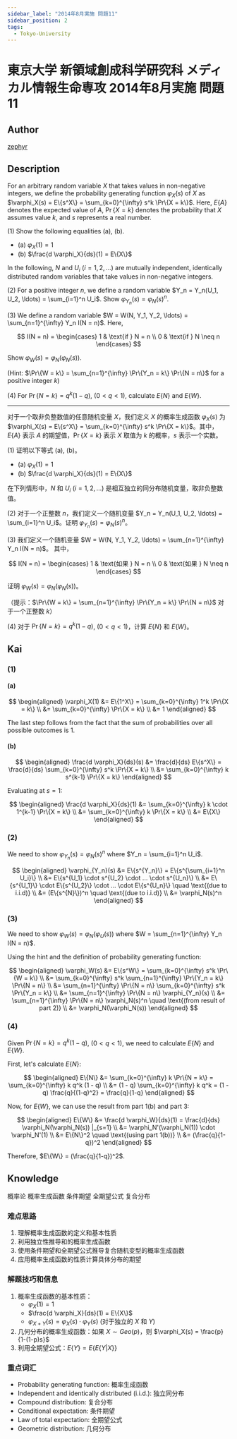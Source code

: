 ```yaml
---
sidebar_label: "2014年8月実施 問題11"
sidebar_position: 2
tags:
  - Tokyo-University
---
```


# 東京大学 新領域創成科学研究科 メディカル情報生命専攻 2014年8月実施 問題11

## **Author**
[zephyr](https://inshi-notes.zephyr-zdz.space/)

## **Description**
For an arbitrary random variable $X$ that takes values in non-negative integers, we define the probability generating function $\varphi_X(s)$ of $X$ as $\varphi_X(s) = E\{s^X\} = \sum_{k=0}^{\infty} s^k \Pr\{X = k\}$. Here, $E\{A\}$ denotes the expected value of $A$, $\Pr\{X = k\}$ denotes the probability that $X$ assumes value $k$, and $s$ represents a real number.

(1) Show the following equalities (a), (b).

- (a) $\varphi_X(1) = 1$
- (b) $\frac{d \varphi_X}{ds}(1) = E\{X\}$

In the following, $N$ and $U_i$ $(i = 1, 2, \ldots)$ are mutually independent, identically distributed random variables that take values in non-negative integers.

(2) For a positive integer $n$, we define a random variable $Y_n = Y_n(U_1, U_2, \ldots) = \sum_{i=1}^n U_i$. Show $\varphi_{Y_n}(s) = \varphi_N(s)^n$.

(3) We define a random variable $W = W(N, Y_1, Y_2, \ldots) = \sum_{n=1}^{\infty} Y_n I(N = n)$.
   Here,

$$
I(N = n) = 
   \begin{cases} 
   1 & \text{if } N = n \\
   0 & \text{if } N \neq n 
   \end{cases}
$$

Show $\varphi_W(s) = \varphi_N(\varphi_N(s))$.

(Hint: $\Pr\{W = k\} = \sum_{n=1}^{\infty} \Pr\{Y_n = k\} \Pr\{N = n\}$ for a positive integer $k$)

(4) For $\Pr\{N = k\} = q^k (1 - q)$, $(0 < q < 1)$, calculate $E\{N\}$ and $E\{W\}$.

---

对于一个取非负整数值的任意随机变量 $X$，我们定义 $X$ 的概率生成函数 $\varphi_X(s)$ 为 $\varphi_X(s) = E\{s^X\} = \sum_{k=0}^{\infty} s^k \Pr\{X = k\}$。其中，$E\{A\}$ 表示 $A$ 的期望值，$\Pr\{X = k\}$ 表示 $X$ 取值为 $k$ 的概率，$s$ 表示一个实数。

(1) 证明以下等式 (a), (b)。

- (a) $\varphi_X(1) = 1$
- (b) $\frac{d \varphi_X}{ds}(1) = E\{X\}$

在下列情形中，$N$ 和 $U_i$ $(i = 1, 2, \ldots)$ 是相互独立的同分布随机变量，取非负整数值。

(2) 对于一个正整数 $n$，我们定义一个随机变量 $Y_n = Y_n(U_1, U_2, \ldots) = \sum_{i=1}^n U_i$。证明 $\varphi_{Y_n}(s) = \varphi_N(s)^n$。

(3) 我们定义一个随机变量 $W = W(N, Y_1, Y_2, \ldots) = \sum_{n=1}^{\infty} Y_n I(N = n)$。
   其中，

$$
   I(N = n) = 
   \begin{cases} 
   1 & \text{如果 } N = n \\
   0 & \text{如果 } N \neq n 
   \end{cases}
$$

证明 $\varphi_W(s) = \varphi_N(\varphi_N(s))$。

（提示：$\Pr\{W = k\} = \sum_{n=1}^{\infty} \Pr\{Y_n = k\} \Pr\{N = n\}$ 对于一个正整数 $k$）

(4) 对于 $\Pr\{N = k\} = q^k (1 - q)$, $(0 < q < 1)$，计算 $E\{N\}$ 和 $E\{W\}$。

## **Kai**
### (1)
#### (a)

$$
\begin{aligned}
\varphi_X(1) &= E\{1^X\} = \sum_{k=0}^{\infty} 1^k \Pr\{X = k\} \\
&= \sum_{k=0}^{\infty} \Pr\{X = k\} \\
&= 1
\end{aligned}
$$

The last step follows from the fact that the sum of probabilities over all possible outcomes is 1.

#### (b)

$$
\begin{aligned}
\frac{d \varphi_X}{ds}(s) &= \frac{d}{ds} E\{s^X\} = \frac{d}{ds} \sum_{k=0}^{\infty} s^k \Pr\{X = k\} \\
&= \sum_{k=0}^{\infty} k s^{k-1} \Pr\{X = k\}
\end{aligned}
$$

Evaluating at $s = 1$:

$$
\begin{aligned}
\frac{d \varphi_X}{ds}(1) &= \sum_{k=0}^{\infty} k \cdot 1^{k-1} \Pr\{X = k\} \\
&= \sum_{k=0}^{\infty} k \Pr\{X = k\} \\
&= E\{X\}
\end{aligned}
$$

### (2)

We need to show $\varphi_{Y_n}(s) = \varphi_N(s)^n$ where $Y_n = \sum_{i=1}^n U_i$.

$$
\begin{aligned}
\varphi_{Y_n}(s) &= E\{s^{Y_n}\} = E\{s^{\sum_{i=1}^n U_i}\} \\
&= E\{s^{U_1} \cdot s^{U_2} \cdot ... \cdot s^{U_n}\} \\
&= E\{s^{U_1}\} \cdot E\{s^{U_2}\} \cdot ... \cdot E\{s^{U_n}\} \quad \text{(due to i.i.d)} \\
&= (E\{s^{N}\})^n \quad \text{(due to i.i.d)} \\
&= \varphi_N(s)^n
\end{aligned}
$$

### (3)

We need to show $\varphi_W(s) = \varphi_N(\varphi_U(s))$ where $W = \sum_{n=1}^{\infty} Y_n I(N = n)$.

Using the hint and the definition of probability generating function:

$$
\begin{aligned}
\varphi_W(s) &= E\{s^W\} = \sum_{k=0}^{\infty} s^k \Pr\{W = k\} \\
&= \sum_{k=0}^{\infty} s^k \sum_{n=1}^{\infty} \Pr\{Y_n = k\} \Pr\{N = n\} \\
&= \sum_{n=1}^{\infty} \Pr\{N = n\} \sum_{k=0}^{\infty} s^k \Pr\{Y_n = k\} \\
&= \sum_{n=1}^{\infty} \Pr\{N = n\} \varphi_{Y_n}(s) \\
&= \sum_{n=1}^{\infty} \Pr\{N = n\} \varphi_N(s)^n \quad \text{(from result of part 2)} \\
&= \varphi_N(\varphi_N(s))
\end{aligned}
$$

### (4)

Given $\Pr\{N = k\} = q^k (1 - q)$, $(0 < q < 1)$, we need to calculate $E\{N\}$ and $E\{W\}$.

First, let's calculate $E\{N\}$:

$$
\begin{aligned}
E\{N\} &= \sum_{k=0}^{\infty} k \Pr\{N = k\} = \sum_{k=0}^{\infty} k q^k (1 - q) \\
&= (1 - q) \sum_{k=0}^{\infty} k q^k = (1 - q) \frac{q}{(1-q)^2} = \frac{q}{1-q}
\end{aligned}
$$

Now, for $E\{W\}$, we can use the result from part 1(b) and part 3:

$$
\begin{aligned}
E\{W\} &= \frac{d \varphi_W}{ds}(1) = \frac{d}{ds} \varphi_N(\varphi_N(s)) |_{s=1} \\
&= \varphi_N'(\varphi_N(1)) \cdot \varphi_N'(1) \\
&= E\{N\}^2 \quad \text{(using part 1(b))} \\
&= (\frac{q}{1-q})^2
\end{aligned}
$$

Therefore, $E\{W\} = (\frac{q}{1-q})^2$.

## **Knowledge**

概率论 概率生成函数 条件期望 全期望公式 复合分布

### 难点思路

1. 理解概率生成函数的定义和基本性质
2. 利用独立性推导和的概率生成函数
3. 使用条件期望和全期望公式推导复合随机变型的概率生成函数
4. 应用概率生成函数的性质计算具体分布的期望

### 解题技巧和信息

1. 概率生成函数的基本性质：
   - $\varphi_X(1) = 1$
   - $\frac{d \varphi_X}{ds}(1) = E\{X\}$
   - $\varphi_{X+Y}(s) = \varphi_X(s) \cdot \varphi_Y(s)$ (对于独立的 $X$ 和 $Y$)
2. 几何分布的概率生成函数：如果 $X \sim Geo(p)$，则 $\varphi_X(s) = \frac{p}{1-(1-p)s}$
3. 利用全期望公式：$E\{Y\} = E\{E\{Y|X\}\}$

### 重点词汇

- Probability generating function: 概率生成函数
- Independent and identically distributed (i.i.d.): 独立同分布
- Compound distribution: 复合分布
- Conditional expectation: 条件期望
- Law of total expectation: 全期望公式
- Geometric distribution: 几何分布
